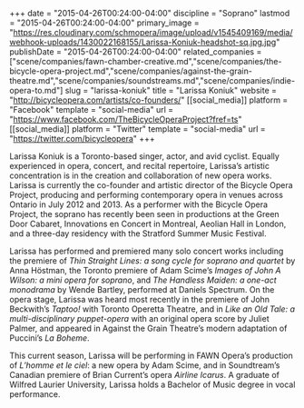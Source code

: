 +++
date = "2015-04-26T00:24:00-04:00"
discipline = "Soprano"
lastmod = "2015-04-26T00:24:00-04:00"
primary_image = "https://res.cloudinary.com/schmopera/image/upload/v1545409169/media/webhook-uploads/1430022168155/Larissa-Koniuk-headshot-sq.jpg.jpg"
publishDate = "2015-04-26T00:24:00-04:00"
related_companies = ["scene/companies/fawn-chamber-creative.md","scene/companies/the-bicycle-opera-project.md","scene/companies/against-the-grain-theatre.md","scene/companies/soundstreams.md","scene/companies/indie-opera-to.md"]
slug = "larissa-koniuk"
title = "Larissa Koniuk"
website = "http://bicycleopera.com/artists/co-founders/"
[[social_media]]
platform = "Facebook"
template = "social-media"
url = "https://www.facebook.com/TheBicycleOperaProject?fref=ts"
[[social_media]]
platform = "Twitter"
template = "social-media"
url = "https://twitter.com/bicycleopera"
+++

Larissa Koniuk is a Toronto-based singer, actor, and avid cyclist. Equally experienced in opera, concert, and recital repertoire, Larissa’s artistic concentration is in the creation and collaboration of new opera works. Larissa is currently the co-founder and artistic director of the Bicycle Opera Project, producing and performing contemporary opera in venues across Ontario in July 2012 and 2013.  As a performer with the Bicycle Opera Project, the soprano has recently been seen in productions at the Green Door Cabaret, Innovations en Concert in Montreal, Aeolian Hall in London, and a three-day residency with the Stratford Summer Music Festival. 

Larissa has performed and premiered many solo concert works including the premiere of *Thin Straight Lines: a song cycle for soprano and quartet* by Anna Höstman, the Toronto premiere of Adam Scime’s *Images of John A Wilson: a mini opera for soprano*, and *The Handless Maiden: a one-act monodrama* by Wende Bartley, performed at Daniels Spectrum.  On the opera stage, Larissa was heard most recently in the premiere of John Beckwith’s *Taptoo!* with Toronto Operetta Theatre, and in *Like an Old Tale: a multi-disciplinary puppet-opera* with an original opera score by Juliet Palmer, and appeared in Against the Grain Theatre’s modern adaptation of Puccini’s *La Boheme*. 

This current season, Larissa will be performing in FAWN Opera’s production of *L’homme et le ciel*: a new opera by Adam Scime, and in Soundtream’s Canadian premiere of Brian Current’s opera *Airline Icarus*. A graduate of Wilfred Laurier University, Larissa holds a Bachelor of Music degree in vocal performance.
